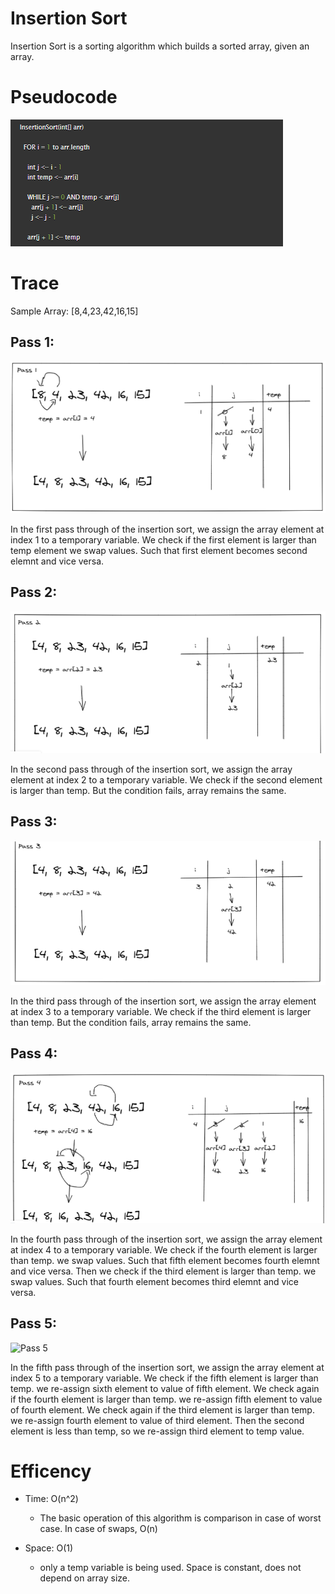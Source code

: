 # Insertion Sort

Insertion Sort is a sorting algorithm which builds a sorted array, given an array.

# Pseudocode
![](PseudoCode.PNG)


# Trace
Sample Array: [8,4,23,42,16,15]

## Pass 1:
![Pass 1](pass-1.PNG)

In the first pass through of the insertion sort, we assign the array element at index 1 to a temporary variable. We check if the first element is larger than temp element we swap values. Such that first element becomes second elemnt and vice versa.


## Pass 2:
![Pass 2](pass-2.PNG)

In the second pass through of the insertion sort, we assign the array element at index 2 to a temporary variable. We check if the second element is larger than temp. But the condition fails, array remains the same.



## Pass 3:
![Pass 3](pass-3.PNG)

In the third pass through of the insertion sort, we assign the array element at index 3 to a temporary variable. We check if the third element is larger than temp. But the condition fails, array remains the same.


## Pass 4:
![Pass 4](pass-4.PNG)

In the fourth pass through of the insertion sort, we assign the array element at index 4 to a temporary variable. We check if the fourth element is larger than temp. we swap values. Such that fifth element becomes fourth elemnt and vice versa. Then we check if the third element is larger than temp. we swap values. Such that fourth element becomes third elemnt and vice versa.


## Pass 5:
![Pass 5](pass-6.PNG)

In the fifth pass through of the insertion sort,  we assign the array element at index 5 to a temporary variable. We check if the fifth element is larger than temp. we re-assign sixth element to value of fifth element. We check again if the fourth element is larger than temp. we re-assign fifth element to value of fourth element.  We check again if the third element is larger than temp. we re-assign fourth element to value of third element. Then the second element is less than temp, so we re-assign third element to temp value.


# Efficency

- Time: O(n^2)
  - The basic operation of this algorithm is comparison in case of worst case. In case of swaps, O(n)

- Space: O(1)
  - only a temp variable is being used. Space is constant, does not depend on array size.